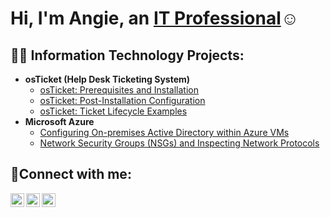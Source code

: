 <h1>Hi, I'm Angie, an <a href="https://linkedin.com/in/angeladickson">IT Professional</a>☺</h1>

<h2>👨‍💻 Information Technology Projects:</h2>

- <b>osTicket (Help Desk Ticketing System)</b>
  - [osTicket: Prerequisites and Installation](https://github.com/angiedickson24/osticket-prereqs)
  - [osTicket: Post-Installation Configuration](https://github.com/angiedickson24/post-install-config)
  - [osTicket: Ticket Lifecycle Examples](https://github.com/angiedckson24/ticket-lifecycle)
- <b>Microsoft Azure</b>
  - [Configuring On-premises Active Directory within Azure VMs](https://github.com/angiedickson24/configure-ad)
  - [Network Security Groups (NSGs) and Inspecting Network Protocols](https://github.com/angiedickson24/azure-network-protocols)

<h2>🤳Connect with me:</h2>

[<img align="left" alt="angiedickson | Twitter" width="22px" src="https://cdn.jsdelivr.net/npm/simple-icons@v3/icons/twitter.svg" />][twitter]
[<img align="left" alt="angiedickson | LinkedIn" width="22px" src="https://cdn.jsdelivr.net/npm/simple-icons@v3/icons/linkedin.svg" />][linkedin]
[<img align="left" alt="angi | Instagram" width="22px" src="https://cdn.jsdelivr.net/npm/simple-icons@v3/icons/instagram.svg" />][instagram]

[twitter]: https://twitter.com/angie
[instagram]: https://www.instagram.com/angie
[linkedin]: https://linkedin.com/in/angie
